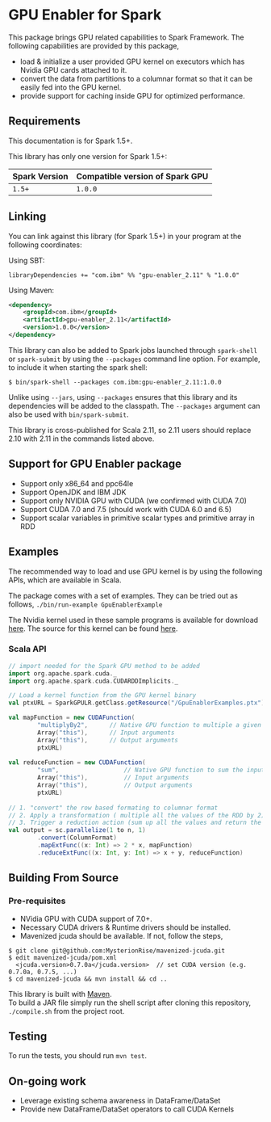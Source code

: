 # GPU Enabler for Spark

This package brings GPU related capabilities to Spark Framework.
The following capabilities are provided by this package,
* load & initialize a user provided GPU kernel on executors 
  which has Nvidia GPU cards attached to it. 
* convert the data from partitions to a columnar format so that
  it can be easily fed into the GPU kernel.
* provide support for caching inside GPU for optimized performance.


## Requirements

This documentation is for Spark 1.5+.

This library has only one version for Spark 1.5+:

| Spark Version | Compatible version of Spark GPU |
| ------------- |----------------------|
| `1.5+`        | `1.0.0`              |

## Linking

You can link against this library (for Spark 1.5+) in your program at the following coordinates:

Using SBT:

```
libraryDependencies += "com.ibm" %% "gpu-enabler_2.11" % "1.0.0"
```

Using Maven:

```xml
<dependency>
    <groupId>com.ibm</groupId>
    <artifactId>gpu-enabler_2.11</artifactId>
    <version>1.0.0</version>
</dependency>
```

This library can also be added to Spark jobs launched through `spark-shell` or `spark-submit` by using the `--packages` command line option.
For example, to include it when starting the spark shell:

```
$ bin/spark-shell --packages com.ibm:gpu-enabler_2.11:1.0.0
```

Unlike using `--jars`, using `--packages` ensures that this library and its dependencies will be added to the classpath.
The `--packages` argument can also be used with `bin/spark-submit`.

This library is cross-published for Scala 2.11, so 2.11 users should replace 2.10 with 2.11 in the commands listed above.

## Support for GPU Enabler package

* Support only x86_64 and ppc64le
* Support OpenJDK and IBM JDK
* Support only NVIDIA GPU with CUDA (we confirmed with CUDA 7.0)
* Support CUDA 7.0 and 7.5 (should work with CUDA 6.0 and 6.5)
* Support scalar variables in primitive scalar types and primitive array in RDD

## Examples

The recommended way to load and use GPU kernel is by using the following APIs, which are available in Scala.

The package comes with a set of examples. They can be tried out as follows,
`./bin/run-example GpuEnablerExample`

The Nvidia kernel used in these sample programs is available for download
[here](https://github.com/ibmsoe/GPUEnabler/blob/master/examples/src/main/resources/GpuEnablerExamples.ptx).
The source for this kernel can be found [here](https://github.com/ibmsoe/GPUEnabler/blob/master/examples/src/main/resources/GpuEnablerExamples.cu).


### Scala API

```scala
// import needed for the Spark GPU method to be added
import org.apache.spark.cuda._
import org.apache.spark.cuda.CUDARDDImplicits._

// Load a kernel function from the GPU kernel binary 
val ptxURL = SparkGPULR.getClass.getResource("/GpuEnablerExamples.ptx")

val mapFunction = new CUDAFunction(
        "multiplyBy2",      // Native GPU function to multiple a given no. by 2 and return the result
        Array("this"),      // Input arguments 
        Array("this"),      // Output arguments 
        ptxURL)
        
val reduceFunction = new CUDAFunction(
        "sum",                  // Native GPU function to sum the input argument and return the result
        Array("this"),          // Input arguments 
        Array("this"),          // Output arguments
        ptxURL)
        
// 1. "convert" the row based formating to columnar format
// 2. Apply a transformation ( multiple all the values of the RDD by 2)
// 3. Trigger a reduction action (sum up all the values and return the result)
val output = sc.parallelize(1 to n, 1)
        .convert(ColumnFormat)                      
        .mapExtFunc((x: Int) => 2 * x, mapFunction)  
        .reduceExtFunc((x: Int, y: Int) => x + y, reduceFunction)  
```


## Building From Source

### Pre-requisites

* NVidia GPU with CUDA support of 7.0+.
* Necessary CUDA drivers & Runtime drivers should be installed.
* Mavenized jcuda should be available. If not, follow the steps,
```
$ git clone git@github.com:MysterionRise/mavenized-jcuda.git
$ edit mavenized-jcuda/pom.xml
  <jcuda.version>0.7.0a</jcuda.version>  // set CUDA version (e.g. 0.7.0a, 0.7.5, ...)
$ cd mavenized-jcuda && mvn install && cd ..
```
This library is built with [Maven](https://maven.apache.org/guides/index.html).  
To build a JAR file simply run the shell script after cloning this repository,
`./compile.sh` from the project root.

## Testing
To run the tests, you should run `mvn test`.

## On-going work
* Leverage existing schema awareness in DataFrame/DataSet
* Provide new DataFrame/DataSet operators to call CUDA Kernels

